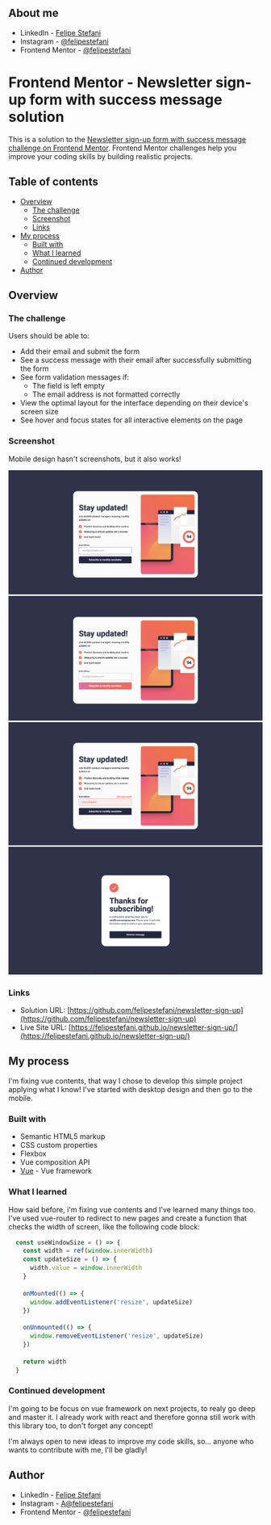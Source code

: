 ## About me

- LinkedIn - [Felipe Stefani](https://www.linkedin.com/in/felipe-stefani-a35185116/)
- Instagram - [@felipestefani](https://www.instagram.com/felipestefani/)
- Frontend Mentor - [@felipestefani](https://www.frontendmentor.io/profile/felipestefani)


# Frontend Mentor - Newsletter sign-up form with success message solution

This is a solution to the [Newsletter sign-up form with success message challenge on Frontend Mentor](https://www.frontendmentor.io/challenges/newsletter-signup-form-with-success-message-3FC1AZbNrv). Frontend Mentor challenges help you improve your coding skills by building realistic projects. 

## Table of contents

- [Overview](#overview)
  - [The challenge](#the-challenge)
  - [Screenshot](#screenshot)
  - [Links](#links)
- [My process](#my-process)
  - [Built with](#built-with)
  - [What I learned](#what-i-learned)
  - [Continued development](#continued-development)
- [Author](#author)


## Overview

### The challenge

Users should be able to:

- Add their email and submit the form
- See a success message with their email after successfully submitting the form
- See form validation messages if:
  - The field is left empty
  - The email address is not formatted correctly
- View the optimal layout for the interface depending on their device's screen size
- See hover and focus states for all interactive elements on the page

### Screenshot

Mobile design hasn't screenshots, but it also works!

![](./src/assets/images/desktop_design.png)
![](./src/assets/images/desktop_hover.png)
![](./src/assets/images/desktop_error.png)
![](./src/assets/images/desktop_success.png)

### Links

- Solution URL: [https://github.com/felipestefani/newsletter-sign-up](https://github.com/felipestefani/newsletter-sign-up)
- Live Site URL: [https://felipestefani.github.io/newsletter-sign-up/](https://felipestefani.github.io/newsletter-sign-up/)

## My process

I'm fixing vue contents, that way I chose to develop this simple project applying what I know!
I've started with desktop design and then go to the mobile.

### Built with

- Semantic HTML5 markup
- CSS custom properties
- Flexbox
- Vue composition API
- [Vue](https://vuejs.org) - Vue framework 

### What I learned

How said before, i'm fixing vue contents and I've learned many things too.
I've used vue-router to redirect to new pages and create a function that checks the width of screen, like the following code block:

```js
  const useWindowSize = () => {
    const width = ref(window.innerWidth)
    const updateSize = () => {
      width.value = window.innerWidth
    }

    onMounted(() => {
      window.addEventListener('resize', updateSize)
    })

    onUnmounted(() => {
      window.removeEventListener('resize', updateSize)
    })

    return width
  }
```

### Continued development

I'm going to be focus on vue framework on next projects, to realy go deep and master it.
I already work with react and therefore gonna still work with this library too, to don't forget any concept!

I'm always open to new ideas to improve my code skills, so... anyone who wants to contribute with me, I'll be gladly!


## Author

- LinkedIn - [Felipe Stefani](https://www.linkedin.com/in/felipe-stefani-a35185116/)
- Instagram - [A@felipestefani](https://www.instagram.com/felipestefani/)
- Frontend Mentor - [@felipestefani](https://www.frontendmentor.io/profile/felipestefani)

